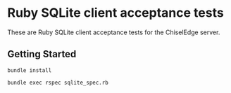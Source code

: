 # Ruby SQLite client acceptance tests

These are Ruby SQLite client acceptance tests for the ChiselEdge server.

## Getting Started

```console
bundle install
```

```console
bundle exec rspec sqlite_spec.rb
```
